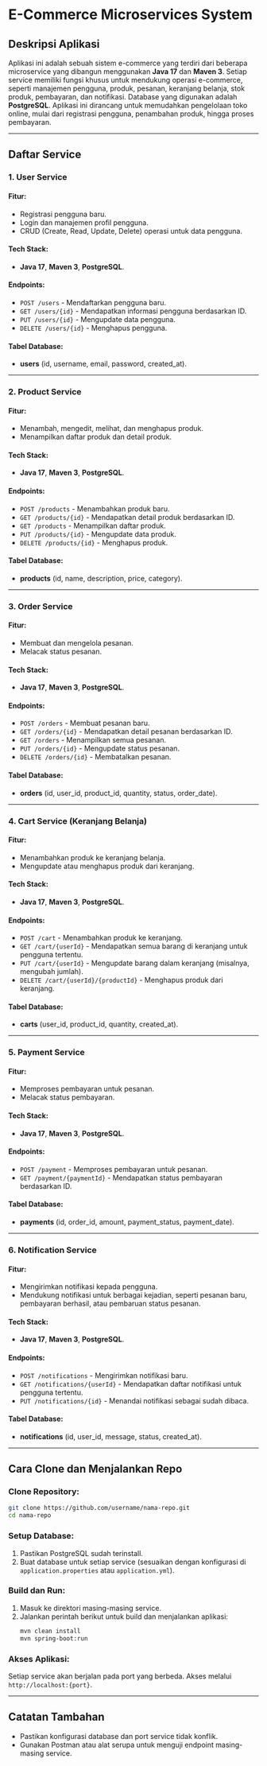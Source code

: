 # E-Commerce Microservices System

## Deskripsi Aplikasi
Aplikasi ini adalah sebuah sistem e-commerce yang terdiri dari beberapa microservice yang dibangun menggunakan **Java 17** dan **Maven 3**. Setiap service memiliki fungsi khusus untuk mendukung operasi e-commerce, seperti manajemen pengguna, produk, pesanan, keranjang belanja, stok produk, pembayaran, dan notifikasi. Database yang digunakan adalah **PostgreSQL**. Aplikasi ini dirancang untuk memudahkan pengelolaan toko online, mulai dari registrasi pengguna, penambahan produk, hingga proses pembayaran.

---

## Daftar Service

### 1. User Service
#### Fitur:
- Registrasi pengguna baru.
- Login dan manajemen profil pengguna.
- CRUD (Create, Read, Update, Delete) operasi untuk data pengguna.

#### Tech Stack:
- **Java 17**, **Maven 3**, **PostgreSQL**.

#### Endpoints:
- `POST /users` - Mendaftarkan pengguna baru.
- `GET /users/{id}` - Mendapatkan informasi pengguna berdasarkan ID.
- `PUT /users/{id}` - Mengupdate data pengguna.
- `DELETE /users/{id}` - Menghapus pengguna.

#### Tabel Database:
- **users** (id, username, email, password, created_at).

---

### 2. Product Service
#### Fitur:
- Menambah, mengedit, melihat, dan menghapus produk.
- Menampilkan daftar produk dan detail produk.

#### Tech Stack:
- **Java 17**, **Maven 3**, **PostgreSQL**.

#### Endpoints:
- `POST /products` - Menambahkan produk baru.
- `GET /products/{id}` - Mendapatkan detail produk berdasarkan ID.
- `GET /products` - Menampilkan daftar produk.
- `PUT /products/{id}` - Mengupdate data produk.
- `DELETE /products/{id}` - Menghapus produk.

#### Tabel Database:
- **products** (id, name, description, price, category).

---

### 3. Order Service
#### Fitur:
- Membuat dan mengelola pesanan.
- Melacak status pesanan.

#### Tech Stack:
- **Java 17**, **Maven 3**, **PostgreSQL**.

#### Endpoints:
- `POST /orders` - Membuat pesanan baru.
- `GET /orders/{id}` - Mendapatkan detail pesanan berdasarkan ID.
- `GET /orders` - Menampilkan semua pesanan.
- `PUT /orders/{id}` - Mengupdate status pesanan.
- `DELETE /orders/{id}` - Membatalkan pesanan.

#### Tabel Database:
- **orders** (id, user_id, product_id, quantity, status, order_date).

---

### 4. Cart Service (Keranjang Belanja)
#### Fitur:
- Menambahkan produk ke keranjang belanja.
- Mengupdate atau menghapus produk dari keranjang.

#### Tech Stack:
- **Java 17**, **Maven 3**, **PostgreSQL**.

#### Endpoints:
- `POST /cart` - Menambahkan produk ke keranjang.
- `GET /cart/{userId}` - Mendapatkan semua barang di keranjang untuk pengguna tertentu.
- `PUT /cart/{userId}` - Mengupdate barang dalam keranjang (misalnya, mengubah jumlah).
- `DELETE /cart/{userId}/{productId}` - Menghapus produk dari keranjang.

#### Tabel Database:
- **carts** (user_id, product_id, quantity, created_at).

---

### 5. Payment Service
#### Fitur:
- Memproses pembayaran untuk pesanan.
- Melacak status pembayaran.

#### Tech Stack:
- **Java 17**, **Maven 3**, **PostgreSQL**.

#### Endpoints:
- `POST /payment` - Memproses pembayaran untuk pesanan.
- `GET /payment/{paymentId}` - Mendapatkan status pembayaran berdasarkan ID.

#### Tabel Database:
- **payments** (id, order_id, amount, payment_status, payment_date).

---

### 6. Notification Service
#### Fitur:
- Mengirimkan notifikasi kepada pengguna.
- Mendukung notifikasi untuk berbagai kejadian, seperti pesanan baru, pembayaran berhasil, atau pembaruan status pesanan.

#### Tech Stack:
- **Java 17**, **Maven 3**, **PostgreSQL**.

#### Endpoints:
- `POST /notifications` - Mengirimkan notifikasi baru.
- `GET /notifications/{userId}` - Mendapatkan daftar notifikasi untuk pengguna tertentu.
- `PUT /notifications/{id}` - Menandai notifikasi sebagai sudah dibaca.

#### Tabel Database:
- **notifications** (id, user_id, message, status, created_at).

---

## Cara Clone dan Menjalankan Repo

### Clone Repository:
```bash
git clone https://github.com/username/nama-repo.git
cd nama-repo
```

### Setup Database:
1. Pastikan PostgreSQL sudah terinstall.
2. Buat database untuk setiap service (sesuaikan dengan konfigurasi di `application.properties` atau `application.yml`).

### Build dan Run:
1. Masuk ke direktori masing-masing service.
2. Jalankan perintah berikut untuk build dan menjalankan aplikasi:
   ```bash
   mvn clean install
   mvn spring-boot:run
   ```

### Akses Aplikasi:
Setiap service akan berjalan pada port yang berbeda. Akses melalui `http://localhost:{port}`.

---

## Catatan Tambahan
- Pastikan konfigurasi database dan port service tidak konflik.
- Gunakan Postman atau alat serupa untuk menguji endpoint masing-masing service.
